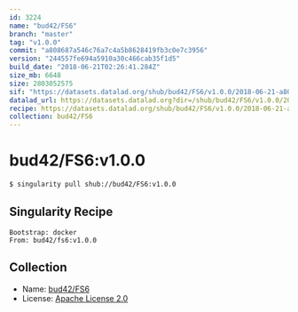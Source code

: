 ```yaml
---
id: 3224
name: "bud42/FS6"
branch: "master"
tag: "v1.0.0"
commit: "a808687a546c76a7c4a5b8628419fb3c0e7c3956"
version: "244557fe694a5910a30c466cab35f1d5"
build_date: "2018-06-21T02:26:41.284Z"
size_mb: 6648
size: 2803052575
sif: "https://datasets.datalad.org/shub/bud42/FS6/v1.0.0/2018-06-21-a808687a-244557fe/244557fe694a5910a30c466cab35f1d5.simg"
datalad_url: https://datasets.datalad.org?dir=/shub/bud42/FS6/v1.0.0/2018-06-21-a808687a-244557fe/
recipe: https://datasets.datalad.org/shub/bud42/FS6/v1.0.0/2018-06-21-a808687a-244557fe/Singularity
collection: bud42/FS6
---
```


# bud42/FS6:v1.0.0

```bash
$ singularity pull shub://bud42/FS6:v1.0.0
```

## Singularity Recipe

```singularity
Bootstrap: docker
From: bud42/fs6:v1.0.0
```

## Collection

 - Name: [bud42/FS6](https://github.com/bud42/FS6)
 - License: [Apache License 2.0](https://api.github.com/licenses/apache-2.0)

